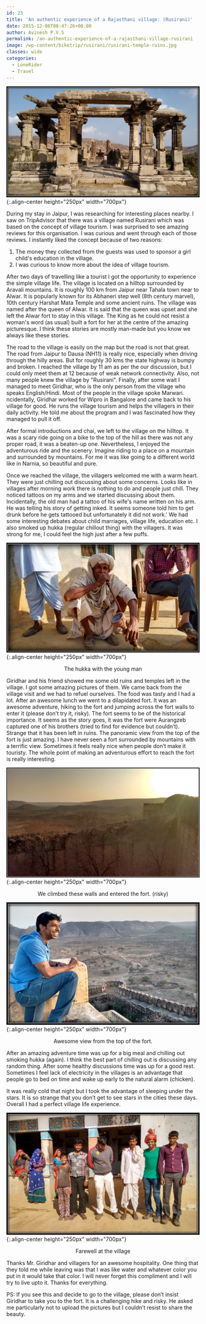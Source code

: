 ```yaml
---
id: 23
title: 'An authentic experience of a Rajasthani village: (Rusirani)'
date: 2015-12-06T08:47:26+00:00
author: Avinesh P.V.S
permalink: /an-authentic-experience-of-a-rajasthani-village-rusirani
image: /wp-content/biketrip/rusirani/rusirani-temple-ruins.jpg
classes: wide
categories:
  - LoneRider
  - Travel
---
```


![image-center](/wp-content/biketrip/rusirani/rusirani-temple-ruins.jpg){:.align-center height="250px" width="700px"}

During my stay in Jaipur, I was researching for interesting places nearby. 
I saw on TripAdvisor that there was a village named Rusirani which was based on the concept of village tourism.
I was surprised to see amazing reviews for this organisation.
I was curious and went through each of those reviews.
I instantly liked the concept because of two reasons:
1) The money they collected from the guests was used to sponsor a girl child's education in the village.
2) I was curious to know more about the idea of village tourism.  
  
After two days of travelling like a tourist I got the opportunity to experience the simple village life.
The village is located on a hilltop surrounded by Aravali mountains.
It is roughly 100 km from Jaipur near Tahala town near to Alwar.
It is popularly known for its Abhaneri step well (8th century marvel), 
10th century Harshat Mata Temple and some ancient ruins.
The village was named after the queen of Alwar.
It is said that the queen was upset and she left the Alwar fort to stay in this village.
The King as he could not resist a woman's word (as usual) built a fort for her at the centre of the amazing picturesque. 
I think these stories are mostly man-made but you know we always like these stories.

The road to the village is easily on the map but the road is not that great.
The road from Jaipur to Dausa (NH11) is really nice, especially when driving through the hilly areas.
But for roughly 30 kms the state highway is bumpy and broken.
I reached the village by 11 am as per the our discussion, but I could only meet them at 12 because of weak network connectivity.
Also, not many people knew the village by "Rusirani". 
Finally, after some wait I managed to meet Giridhar,
who is the only person from the village who speaks English/Hindi.
Most of the people in the village spoke Marwari. 
ncidentally, Giridhar worked for Wipro in Bangalore and came back to his village for good.
He runs the village tourism and helps the villagers in their daily activity.
He told me about the program and I was fascinated how they managed to pull it off.

After formal introductions and chai, we left to the village on the hilltop.
It was a scary ride going on a bike to the top of the hill as there was not any proper road,
it was a beaten-up one. 
Nevertheless, I enjoyed the adventurous ride and the scenery.
Imagine riding to a place on a mountain and surrounded by mountains.
For me it was like going to a different world like in Narnia, so beautiful and pure.

Once we reached the village, the villagers welcomed me with a warm heart.
They were just chilling out discussing about some concerns.
Looks like in villages after morning work there is nothing to do and people just chill.
They noticed tattoos on my arms and we started discussing about them.
Incidentally, the old man had a tattoo of his wife's name written on his arm.
He was telling his story of getting inked.
It seems someone told him to get drunk before he gets tattooed but unfortunately it did not work.'
We had some interesting debates about child marriages, village life, education etc. 
I also smoked up hukka (regular chillout thing) with the villagers.
It was strong for me, I could feel the high just after a few puffs.

  ![image-center](/wp-content/biketrip/rusirani/rusirani-hukka.jpg){:.align-center height="250px" width="700px"}
  
  <p align="center">
    The hukka with the young man
  </p>

Giridhar and his friend showed me some old ruins and temples left in the village. I got some amazing pictures of them. We came back from the village visit and we had to refuel ourselves. The food was tasty and I had a lot. After an awesome lunch we went to a dilapidated fort. It was an awesome adventure, hiking to the fort and jumping across the fort walls to enter it (please don&#8217;t try it, risky). The fort seems to be of the historical importance. It seems as the story goes, it was the fort were Aurangzeb captured one of his brothers (tried to find for evidence but couldn&#8217;t). Strange that it has been left in ruins. The panoramic view from the top of the fort is just amazing. I have never seen a fort surrounded by mountains with a terrific view. Sometimes it feels really nice when people don&#8217;t make it touristy. The whole point of making an adventurous effort to reach the fort is really interesting.

  ![image-center](/wp-content/biketrip/rusirani/rusirani-fort.jpg){:.align-center height="250px" width="700px"}
  
  <p align="center">
    We climbed these walls and entered the fort. (risky)
  </p>

  ![image-center](/wp-content/biketrip/rusirani/rusirani-view.jpg){:.align-center height="250px" width="700px"}
  
  <p align="center">
    Awesome view from the top of the fort.
  </p>


After an amazing adventure time was up for a big meal and chilling out smoking hukka (again). I think the best part of chilling out is discussing any random thing. After some healthy discussions time was up for a good rest. Sometimes I feel lack of electricity in the villages is an advantage that people go to bed on time and wake up early to the natural alarm (chicken). 

It was really cold that night but I took the advantage of sleeping under the stars. It is so strange that you don&#8217;t get to see stars in the cities these days. Overall I had a perfect village life experience.

  ![image-center](/wp-content/biketrip/rusirani/rusirani-villagers.jpg){:.align-center height="250px" width="700px"}

  <p align="center">
    Farewell at the village
  </p>


Thanks Mr. Giridhar and villagers for an awesome hospitality. One thing that they told me while leaving was that I was like water and whatever color you put in it would take that color. I will never forget this compliment and I will try to live upto it. Thanks for everything.

PS: If you see this and decide to go to the village, please don&#8217;t insist Giridhar to take you to the fort. It is a challenging hike and risky. He asked me particularly not to upload the pictures but I couldn&#8217;t resist to share the beauty.